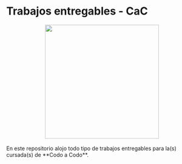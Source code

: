 # Trabajos entregables - CaC

<div align="center"><img src="https://i.ibb.co/RBfQZLW/logo-CAC.webp" width="300px" /></div>
<br>
En este repositorio alojo todo tipo de trabajos entregables para la(s) cursada(s) de **Codo a Codo**.